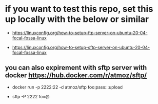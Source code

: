 

# if you want to test this repo, set this up locally with the below or similar

* https://linuxconfig.org/how-to-setup-ftp-server-on-ubuntu-20-04-focal-fossa-linux

* https://linuxconfig.org/how-to-setup-sftp-server-on-ubuntu-20-04-focal-fossa-linux


## you can also expirement with sftp server with docker https://hub.docker.com/r/atmoz/sftp/

* docker run -p 2222:22 -d atmoz/sftp foo:pass:::upload

* sftp -P 2222 foo@<host-ip>
